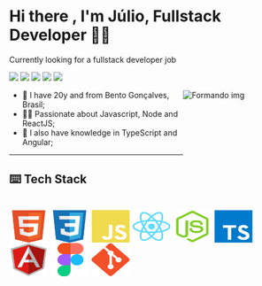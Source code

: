 <h1 align="left"> 
 Hi there , I'm Júlio, <strong>Fullstack Developer 👨‍💻</strong>
</h1>

<p align="left">
  <p>Currently looking for a fullstack developer job</p>
  <a href="https://wa.me/+5554999896211" target="_blank" alt="Whatsapp">
  <img src="https://img.shields.io/badge/WhatsApp-25D366?style=for-the-badge&logo=whatsapp&logoColor=white" /></a>
  
  <a href="mailto:juliomoreiraleite@gmail.com" target="_blank" alt="Gmail">
  <img src="https://img.shields.io/badge/Gmail-D14836?style=for-the-badge&logo=gmail&logoColor=white" /></a>

  <a href="https://www.linkedin.com/in/juliomoreiraleite/" target="_blank" alt="Linkedin">
  <img src="https://img.shields.io/badge/LinkedIn-0077B5?style=for-the-badge&logo=linkedin&logoColor=white" /></a>

  <a href="https://discord.gg/N879cpeuhv" target="_blank" alt="Discord">
  <img src="https://img.shields.io/badge/Discord-7289DA?style=for-the-badge&logo=discord&logoColor=white" target="_blank"></a> 

  <a href="https://www.instagram.com/julio_moreira_leite_/" target="_blank" alt="Instagram">
  <img src="https://img.shields.io/badge/-Instagram-%23E4405F?style=for-the-badge&logo=instagram&logoColor=white" target="_blank"></a>

</p>  

 <ul align="left"> 
   <img src="https://media.giphy.com/media/v1.Y2lkPTc5MGI3NjExam9pMGdqZXFmY3BjMGdsY3EzN3JrMXA1dWl3YmR1ZzBweXBwNXJneSZlcD12MV9pbnRlcm5hbF9naWZfYnlfaWQmY3Q9Zw/lJNoBCvQYp7nq/giphy.gif" height="200" width="190" align="right" alt="Formando img"/>
  <li>🧑 I have 20y and from Bento Gonçalves, Brasil;</li>
  <li>👨‍💻 Passionate about Javascript, Node and ReactJS;</li>
  <li>📌 I also have knowledge in TypeScript and Angular;</li>
  
 </ul>
 
 <hr>
 
<h2 align="left">
  ⌨️ Tech Stack 
</h2>

<div style="display: inline_block"><br>
  <img align="center" alt="HTML" height="60" width="70" src="https://raw.githubusercontent.com/devicons/devicon/master/icons/html5/html5-original.svg">
  <img align="center" alt="CSS" height="60" width="70" src="https://raw.githubusercontent.com/devicons/devicon/master/icons/css3/css3-original.svg">
  <img align="center" alt="Js" height="60" width="70" src="https://raw.githubusercontent.com/devicons/devicon/master/icons/javascript/javascript-plain.svg">
  <img align="center" alt="React" height="60" width="70" src="https://raw.githubusercontent.com/devicons/devicon/master/icons/react/react-original.svg">
  <img align="center" alt="NodeJs" height="60" width="70" src="https://raw.githubusercontent.com/devicons/devicon/master/icons/nodejs/nodejs-original.svg">
  <img align="center" alt="Ts" height="60" width="70" src="https://raw.githubusercontent.com/devicons/devicon/master/icons/typescript/typescript-plain.svg">
  <img align="center" alt="Angular" height="60" width="70" src="https://raw.githubusercontent.com/devicons/devicon/master/icons/angularjs/angularjs-original.svg">
 <img align="center" alt="Figma" height="60" width="70" src="https://raw.githubusercontent.com/devicons/devicon/master/icons/figma/figma-original.svg">
 <img align="center" alt="Git" height="60" width="70" src="https://raw.githubusercontent.com/devicons/devicon/master/icons/git/git-original.svg">
</div>
 
